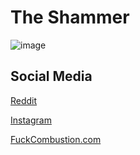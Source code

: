 # The Shammer

![image](https://user-images.githubusercontent.com/104687767/167320524-9ed0dacb-2f40-47f1-83b3-4915b35fd91a.png)


## Social Media 

[Reddit](https://www.reddit.com/r/MillikenWoodWorks/)

[Instagram](https://www.instagram.com/deg999_mmw/)

[FuckCombustion.com](https://fuckcombustion.com/threads/the-shammer.51831/)
